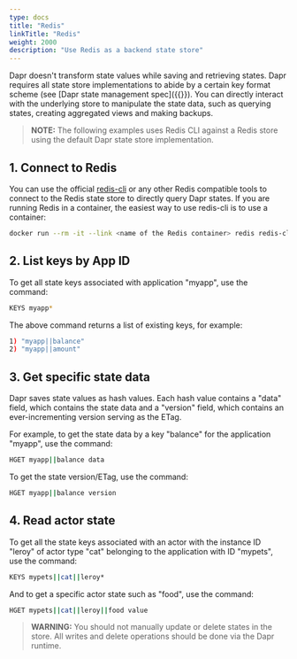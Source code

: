 ```yaml
---
type: docs
title: "Redis"
linkTitle: "Redis"
weight: 2000
description: "Use Redis as a backend state store"
---
```


Dapr doesn't transform state values while saving and retrieving states. Dapr requires all state store implementations to abide by a certain key format scheme (see [Dapr state management spec]({{<ref state_api.md>}}). You can directly interact with the underlying store to manipulate the state data, such as querying states, creating aggregated views and making backups.
> **NOTE:** The following examples uses Redis CLI against a Redis store using the default Dapr state store implementation.

## 1. Connect to Redis

You can use the official [redis-cli](https://redis.io/topics/rediscli) or any other Redis compatible tools to connect to the Redis state store to directly query Dapr states. If you are running Redis in a container, the easiest way to use redis-cli is to use a container:

```bash
docker run --rm -it --link <name of the Redis container> redis redis-cli -h <name of the Redis container>
```

## 2. List keys by App ID

To get all state keys associated with application "myapp", use the command:

```bash
KEYS myapp*
```

The above command returns a list of existing keys, for example:

```bash
1) "myapp||balance"
2) "myapp||amount"
```

## 3. Get specific state data

Dapr saves state values as hash values. Each hash value contains a "data" field, which contains the state data and a "version" field, which contains an ever-incrementing version serving as the ETag.

For example, to get the state data by a key "balance" for the application "myapp", use the command:

```bash
HGET myapp||balance data
```

To get the state version/ETag, use the command:

```bash
HGET myapp||balance version
```

## 4. Read actor state

To get all the state keys associated with an actor with the instance ID "leroy" of actor type "cat" belonging to the application with ID "mypets", use the command:

```bash
KEYS mypets||cat||leroy*
```

And to get a specific actor state such as "food", use the command:

```bash
HGET mypets||cat||leroy||food value
```

> **WARNING:** You should not manually update or delete states in the store. All writes and delete operations should be done via the Dapr runtime.
